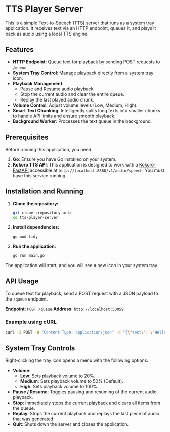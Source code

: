 # TTS Player Server

This is a simple Text-to-Speech (TTS) server that runs as a system tray application. It receives text via an HTTP endpoint, queues it, and plays it back as audio using a local TTS engine.

## Features

- **HTTP Endpoint**: Queue text for playback by sending POST requests to `/queue`.
- **System Tray Control**: Manage playback directly from a system tray icon.
- **Playback Management**:
    - Pause and Resume audio playback.
    - Stop the current audio and clear the entire queue.
    - Replay the last played audio chunk.
- **Volume Control**: Adjust volume levels (Low, Medium, High).
- **Smart Text Chunking**: Intelligently splits long texts into smaller chunks to handle API limits and ensure smooth playback.
- **Background Worker**: Processes the text queue in the background.

## Prerequisites

Before running this application, you need:

1.  **Go**: Ensure you have Go installed on your system.
2.  **Kokoro TTS API**: This application is designed to work with a [Kokoro-FastAPI](https://github.com/remsky/Kokoro-FastAPI) accessible at `http://localhost:8880/v1/audio/speech`. You must have this service running.

## Installation and Running

1.  **Clone the repository:**
    ```sh
    git clone <repository-url>
    cd tts-player-server
    ```

2.  **Install dependencies:**
    ```sh
    go mod tidy
    ```

3.  **Run the application:**
    ```sh
    go run main.go
    ```

The application will start, and you will see a new icon in your system tray.

## API Usage

To queue text for playback, send a POST request with a JSON payload to the `/queue` endpoint.

**Endpoint**: `POST /queue`
**Address**: `http://localhost:50059`

### Example using cURL

```sh
curl -X POST -H "Content-Type: application/json" -d "{\"text\": \"Hello, world! This is a test.\"}" http://localhost:50059/queue
```

## System Tray Controls

Right-clicking the tray icon opens a menu with the following options:

- **Volume**:
    - **Low**: Sets playback volume to 20%.
    - **Medium**: Sets playback volume to 50% (Default).
    - **High**: Sets playback volume to 100%.
- **Pause / Resume**: Toggles pausing and resuming of the current audio playback.
- **Stop**: Immediately stops the current playback and clears all items from the queue.
- **Replay**: Stops the current playback and replays the last piece of audio that was generated.
- **Quit**: Shuts down the server and closes the application.
